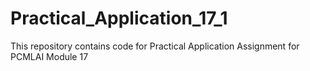 # Practical_Application_17_1
This repository contains code for Practical Application Assignment for PCMLAI Module 17
